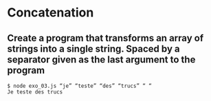 # Concatenation

## Create a program that transforms an array of strings into a single string. Spaced by a separator given as the last argument to the program

```
$ node exo_03.js “je” “teste” “des” “trucs” “ “
Je teste des trucs
```
